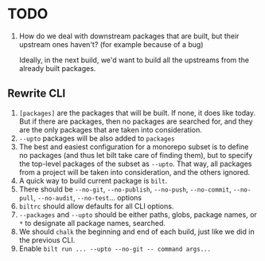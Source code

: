 # TODO

1. How do we deal with downstream packages that are built, but their upstream ones haven't?
   (for example because of a bug)

   Ideally, in the next build, we'd want to build all the upstreams from the already built packages.

## Rewrite CLI

1. `[packages]` are the packages that will be built. If none, it does like today. But if there
   are packages, then no packages are searched for, and they are the only packages that are taken
   into consideration.
1. `--upto` packages will be also added to `packages`
1. The best and easiest configuration for a monorepo subset is to define no packages (and thus
   let bilt take care of finding them), but to specify the top-level packages of the subset as
   `--upto`. That way, all packages from a project will be taken into consideration, and the others
   ignored.
1. A quick way to build current package is `bilt`.
1. There should be `--no-git`, `--no-publish`, `--no-push`, `--no-commit`,
   `--no-pull`, `--no-audit`, `--no-test`... options
1. `biltrc` should allow defaults for all CLI options.
1. `--packages` and `--upto` should be either paths, globs, package names, or `*` to designate
   all package names, searched.
1. We should `chalk` the beginning and end of each build, just like we did in the previous CLI.
1. Enable `bilt run ... --upto --no-git -- command args...`
